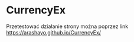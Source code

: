 # CurrencyEx


Przetestować działanie strony można poprzez link https://arashayo.github.io/CurrencyEx/

